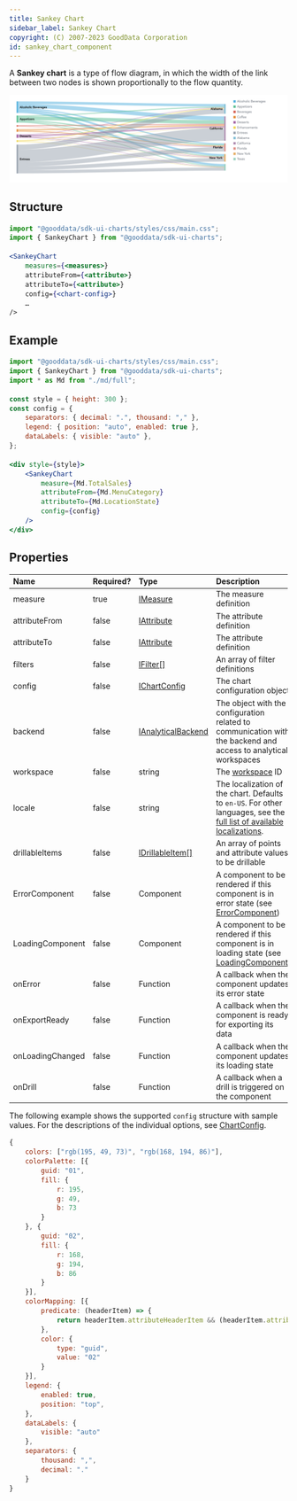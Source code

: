 ```yaml
---
title: Sankey Chart
sidebar_label: Sankey Chart
copyright: (C) 2007-2023 GoodData Corporation
id: sankey_chart_component
---
```


A **Sankey chart** is a type of flow diagram, in which the width of the link between two nodes is shown proportionally to the flow quantity.


![Sankey Chart Component](assets/sankey_chart.png "Sankey Chart Component")

## Structure

```jsx
import "@gooddata/sdk-ui-charts/styles/css/main.css";
import { SankeyChart } from "@gooddata/sdk-ui-charts";

<SankeyChart
    measures={<measures>}
    attributeFrom={<attribute>}
    attributeTo={<attribute>}
    config={<chart-config>}
    …
/>
```

## Example

```jsx
import "@gooddata/sdk-ui-charts/styles/css/main.css";
import { SankeyChart } from "@gooddata/sdk-ui-charts";
import * as Md from "./md/full";

const style = { height: 300 };
const config = {
    separators: { decimal: ".", thousand: "," },
    legend: { position: "auto", enabled: true },
    dataLabels: { visible: "auto" },
};

<div style={style}>
    <SankeyChart
        measure={Md.TotalSales}
        attributeFrom={Md.MenuCategory}
        attributeTo={Md.LocationState}
        config={config}
    />
</div>
```

## Properties

| Name             | Required? | Type | Description |
|:-----------------| :--- | :--- | :--- |
| measure          | true | [IMeasure](50_custom__execution.md#measure) | The measure definition |
| attributeFrom    | false | [IAttribute](50_custom__execution.md#attribute) | The attribute definition |
| attributeTo      | false | [IAttribute](50_custom__execution.md#attribute) | The attribute definition |
| filters          | false | [IFilter[]](30_tips__filter_visual_components.md) | An array of filter definitions |
| config           | false | [IChartConfig](15_props__chart_config.md) | The chart configuration object |
| backend          | false | [IAnalyticalBackend](https://sdk.gooddata.com/gooddata-ui-apidocs/docs/sdk-backend-spi.ianalyticalbackend.html) | The object with the configuration related to communication with the backend and access to analytical workspaces |
| workspace        | false | string | The [workspace](02_start__execution_model.md#where-do-measures-and-attributes-come-from) ID |
| locale           | false | string | The localization of the chart. Defaults to `en-US`. For other languages, see the [full list of available localizations](https://github.com/gooddata/gooddata-ui-sdk/tree/master/libs/sdk-ui/src/base/localization/bundles). |
| drillableItems   | false | [IDrillableItem[]](15_props__drillable_item.md)  | An array of points and attribute values to be drillable |
| ErrorComponent   | false | Component | A component to be rendered if this component is in error state (see [ErrorComponent](15_props__error_component.md)) |
| LoadingComponent | false | Component | A component to be rendered if this component is in loading state (see [LoadingComponent](15_props__loading_component.md)) |
| onError          | false | Function | A callback when the component updates its error state |
| onExportReady    | false | Function | A callback when the component is ready for exporting its data |
| onLoadingChanged | false | Function | A callback when the component updates its loading state |
| onDrill          | false | Function | A callback when a drill is triggered on the component |

The following example shows the supported `config` structure with sample values. For the descriptions of the individual options, see [ChartConfig](15_props__chart_config.md).

```javascript
{
    colors: ["rgb(195, 49, 73)", "rgb(168, 194, 86)"],
    colorPalette: [{
        guid: "01",
        fill: {
            r: 195,
            g: 49,
            b: 73
        }
    }, {
        guid: "02",
        fill: {
            r: 168,
            g: 194,
            b: 86
        }
    }],
    colorMapping: [{
        predicate: (headerItem) => {
            return headerItem.attributeHeaderItem && (headerItem.attributeHeaderItem.uri === "Coffee")
        },
        color: {
            type: "guid",
            value: "02"
        }
    }],
    legend: {
        enabled: true,
        position: "top",
    },
    dataLabels: {
        visible: "auto"
    },
    separators: {
        thousand: ",",
        decimal: "."
    }
}
```
